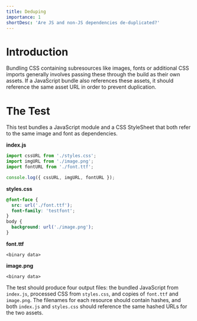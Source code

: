 ```yaml
---
title: Deduping
importance: 1
shortDesc: 'Are JS and non-JS dependencies de-duplicated?'
---
```


# Introduction

Bundling CSS containing subresources like images, fonts or additional CSS imports generally involves passing these through the build as their own assets. If a JavaScript bundle also references these assets, it should reference the same asset URL in order to prevent duplication.

# The Test

This test bundles a JavaScript module and a CSS StyleSheet that both refer to the same image and font as dependencies.

**index.js**

```js
import cssURL from './styles.css';
import imgURL from './image.png';
import fontURL from './font.ttf';

console.log({ cssURL, imgURL, fontURL });
```

**styles.css**

```css
@font-face {
  src: url('./font.ttf');
  font-family: 'testfont';
}
body {
  background: url('./image.png');
}
```

**font.ttf**

```
<binary data>
```

**image.png**

```
<binary data>
```

The test should produce four output files: the bundled JavaScript from `index.js`, processed CSS from `styles.css`, and copies of `font.ttf` and `image.png`. The filenames for each resource should contain hashes, and both `index.js` and `styles.css` should reference the same hashed URLs for the two assets.

